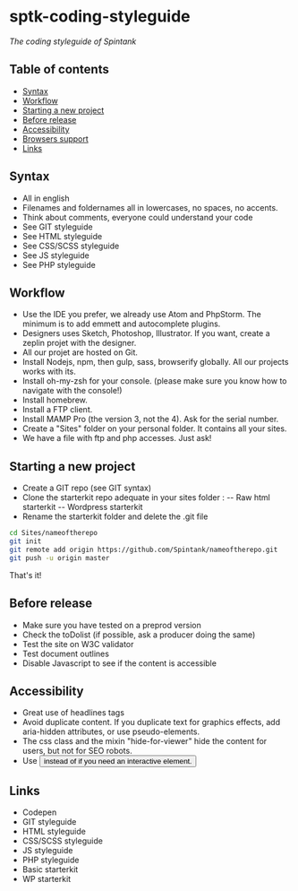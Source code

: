 # sptk-coding-styleguide
*The coding styleguide of Spintank*

## Table of contents
- [Syntax](#syntax)
- [Workflow](#Workflow)
- [Starting a new project](#starting-a-new-project)
- [Before release](#before-release)
- [Accessibility](#accessibility)
- [Browsers support](#browsers-support)
- [Links](#links)

## Syntax
- All in english
- Filenames and foldernames all in lowercases, no spaces, no accents.
- Think about comments, everyone could understand your code
- See GIT styleguide
- See HTML styleguide
- See CSS/SCSS styleguide
- See JS styleguide
- See PHP styleguide

## Workflow
- Use the IDE you prefer, we already use Atom and PhpStorm. The minimum is to add emmett and autocomplete plugins.
- Designers uses Sketch, Photoshop, Illustrator. If you want, create a zeplin projet with the designer.
- All our projet are hosted on Git.
- Install Nodejs, npm, then gulp, sass, browserify globally. All our projects works with its.
- Install oh-my-zsh for your console. (please make sure you know how to navigate with the console!)
- Install homebrew.
- Install a FTP client.
- Install MAMP Pro (the version 3, not the 4). Ask for the serial number.
- Create a "Sites" folder on your personal folder. It contains all your sites.
- We have a file with ftp and php accesses. Just ask!

## Starting a new project
- Create a GIT repo (see GIT syntax)
- Clone the starterkit repo adequate in your sites folder :
-- Raw html starterkit
-- Wordpress starterkit
- Rename the starterkit folder and delete the .git file

```bash
cd Sites/nameoftherepo
git init
git remote add origin https://github.com/Spintank/nameoftherepo.git
git push -u origin master
```

That's it!

## Before release
- Make sure you have tested on a preprod version
- Check the toDolist (if possible, ask a producer doing the same)
- Test the site on W3C validator
- Test document outlines
- Disable Javascript to see if the content is accessible

## Accessibility
- Great use of headlines tags
- Avoid duplicate content. If you duplicate text for graphics effects, add aria-hidden attributes, or use pseudo-elements.
- The css class and the mixin "hide-for-viewer" hide the content for users, but not for SEO robots.
- Use <button> instead of <span> if you need an interactive element.

## Links
- Codepen
- GIT styleguide
- HTML styleguide
- CSS/SCSS styleguide
- JS styleguide
- PHP styleguide
- Basic starterkit
- WP starterkit

